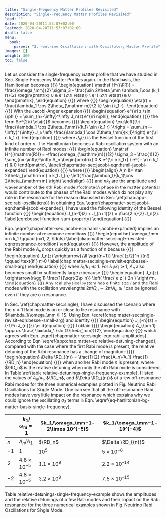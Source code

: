 ```yaml
---
title: "Single-Frequency Matter Profiles Revisited"
description: "Single-Frequency Matter Profiles Revisited"
lead: ""
date: 2020-04-20T11:53:07+02:00
lastmod: 2020-04-20T11:53:07+02:00
draft: false
menu:
  book:
    parent: "2. Neutrino Oscillations with Oscillatory Matter Profile"
images: []
weight: 360
toc: false
---
```



Let us consider the single-frequency matter profile that we have studied in Sec. Single-Frequency Matter Profiles again. In the Rabi basis, the Hamiltonian becomes
{{<m>}}
\begin{equation}
    \mathsf H^{(\RR)} = \frac{\omega_\mm}{2} \sigma_3 - \frac{\sin 2\theta_\mm \lambda_1\cos (k_1 r)}{2} \begin{pmatrix}
        0 & e^{2\ri \eta(r)} \\
        e^{-2\ri \eta(r)} & 0
    \end{pmatrix},
\end{equation}
{{</m>}}
where
{{<m>}}
\begin{equation}
    \eta(r) =  \frac{\lambda_1 \cos 2\theta_{\mathrm m}}{2 k} \sin (k_1 r) .
\end{equation}
{{</m>}}
With the Jacobi-Anger expansion
{{<m>}}
\begin{equation}
e^{\ri z \sin (\phi)} = \sum_{n=-\infty}^\infty  J_n(z) e^{\ri n\phi},
\end{equation}
{{</m>}}
the term $e^{2\ri \eta(r)}$ becomes
{{<m>}}
\begin{equation}
    \exp\left({\ri \frac{\lambda_1 \cos 2\theta_{\mm}}{k_1} \sin (k_1 r) }\right)  =  \sum_{n=-\infty}^{\infty} J_n \left( \frac{\lambda_1 \cos 2\theta_\mm}{k_1}\right) e^{\ri n k_1 r}.
\end{equation}
{{</m>}}
where $J_n(z)$ is the Bessel function of the first kind of order $n$. The Hamiltonian becomes a Rabi oscillation system with an infinite number of Rabi modes:
{{<m>}}
\begin{equation}
    \mathsf H^{(\mathrm{R})} =
    -\frac{\omega_{\mathrm{m}}}{2} \sigma_3
    -  \frac{1}{2} \sum_{n=-\infty}^\infty A_n \begin{pmatrix}
    0 &  e^{\ri n k_1  r} \\
     e^{ - \ri n k_1 r} & 0
    \end{pmatrix},
    \label{chap:matter-sec:jacobi-eqn:hamil-jacobi-expanded}
\end{equation}
{{</m>}}
where
{{<m>}}
\begin{align}
    A_n &= \tan 2\theta_{\mathrm m} n k_1 J_{n} \left( \frac{\lambda_1}{k_1}\cos 2\theta_{\mathrm m} \right)
\end{align}
{{</m>}}
and $n k_1$ are the amplitude and wavenumber of the $n$th Rabi mode.\footnote{A phase in the matter potential would contribute to the phases of the Rabi modes which do not play any role in the resonance for the reason discussed in Sec. \ref{chap:app-sec:rabi-oscillations}}
In obtaining Eqn. \eqref{chap:matter-sec:jacobi-eqn:hamil-jacobi-expanded}, I have used the following identity of the Bessel function
{{<m>}}
\begin{equation}
    J_{n-1}(z) + J_{n+1}(z) = \frac{2 n}{z} J_n(z).
    \label{eqn:bessel-function-sum-property}
\end{equation}
{{</m>}}


Eqn. \eqref{chap:matter-sec:jacobi-eqn:hamil-jacobi-expanded} implies an infinite number of resonance conditions
{{<m>}}
\begin{equation}
    \omega_\mm  = n k_1 \qquad (n=1, 2, \ldots)
    \label{chap:matter-sec:single-revisted-eqn:resonance-condition}
\end{equation}
{{</m>}}
However, the amplitude of the Rabi mode $A_n$ drops quickly as a function of $n$ because
{{<m>}}
\begin{equation}
    J_n(z) \xrightarrow{z\ll \sqrt{n+1}} \frac{ (z/2)^n }{n!} \qquad \text{if } n>0
    \label{chap:matter-sec:single-revisit-eqn:bessel-small-arg}
\end{equation}
{{</m>}}
when $\lambda_1/k_1 \ll 1$. For $\lambda_1/k_1\gtrsim 1$, $A_n$ also becomes small for sufficiently large $n$ because
{{<m>}}
\begin{equation}
    J_n(z) \xrightarrow{n\gg 1} \frac{1}{\sqrt{2\pi n}} \left( \frac{ e z }{ 2n } \right)^n.
\end{equation}
{{</m>}}
Any real physical system has a finite size $l$ and the Rabi modes with the oscillation wavelengths $2\pi/\Omega_n\sim 2\pi/A_n  \gtrsim l$ can be ignored even if they are on resonance.





In Sec. \ref{chap:matter-sec:single}, I have discussed the scenario where the $n=1$ Rabi mode is on or close to the resonance with $\lambda_1/\omega_\mm \ll 1$. Using Eqn. \eqref{chap:matter-sec:single-revisit-eqn:bessel-small-arg} and identity
{{<m>}}
\begin{equation}
    J_{-n}(z) =(-1)^n J_{n}(z)
\end{equation}
{{</m>}}
I obtain
{{<m>}}
\begin{equation}
    A_{\pm 1} \approx \frac{ \lambda_1 \sin (2\theta_\mm)}{2},
\end{equation}
{{</m>}}
which agrees with Eqn. \eqref{chap:matter-sec:single-eqn:rabi-amplitudes}. According to Eqn. \eqref{app:chap:matter-eq:relative-detuning-changed}, compared with the case where the first Rabi mode is present, the relative detuning of the Rabi resonance has a change of magnitude
{{<m>}}
\begin{equation}
\Delta \RD_{(n)} = \frac{1}{2} \frac{A_n}{A_1} \frac{1}{\RD_n}
\end{equation}
{{</m>}}
when another Rabi mode $n$ is present, where $\RD_n$ is the relative detuning when only the $n$th Rabi mode is considered. In Table \ref{table:relative-detunings-single-frequency-example}, I listed the values of $A_n/A_1$, $\RD_n$, and $\Delta \RD_{(n)}$ of a few off-resonance Rabi modes for the three numerical examples plotted in Fig. Neutrino Rabi Oscillations for Single Mode. One can see that all the off-resonance Rabi modes have very little impact on the resonance which explains why we could ignore the oscillating $\sigma_3$ terms in Eqn. \eqref{eq-hamiltonian-bg-matter-basis-single-frequency}.




|  | $k_1/\omega_{\mathrm m}=1$ | $k_1/\omega_\mm=1-2\times 10^{-5}$ | $k_1/\omega_\mm=1-10^{-4}$ |
|-----------------------|-------------------------------------------------|---------------------------------------------------------|------------------------------------------------|
| $n$                   | $A_n/A_1$                                       | $\RD_n$                                                 | $\Delta \RD_{(n)}$                             | $A_n/A_1$            | $\RD_n$            | $\Delta \RD_{(n)}$   | $A_n/A_1$            | $\RD_n$            | $\Delta \RD_{(n)}$   |
| -1                    | $1$                                             | $10^5$                                                  | $5\times 10^{-6}$                              | 1                    | $10^{5}$           | $5\times 10^{-6}$    | $1$                  | $10^{5}$           | $5\times 10^{-6}$    |
| 2                     | $4.8 \times 10^{-5}$                            | $1.1 \times 10^{9}$                                     | $2.2\times 10^{-14}$                           | $4.8 \times 10^{-5}$ | $1.1\times 10^9$   | $2.2\times 10^{-14}$ | $4.8 \times 10^{-5}$ | $1.1\times 10^9$   | $2.2\times 10^{-14}$ |
| $-2$                  | $4.8 \times 10^{-5}$                            | $3.2\times 10^{9}$                                      | $7.5\times 10^{-15}$                           | $4.8 \times 10^{-5}$ | $3.2\times 10^{9}$ | $7.5\times 10^{-15}$ | $4.8 \times 10^{-5}$ | $3.2\times 10^{9}$ | $7.6\times 10^{-15}$ |

Table relative-detunings-single-frequency-example shows the amplitudes and the relative detunings of a few Rabi modes and their impact on the Rabi resonance for the three numerical examples shown in Fig. Neutrino Rabi Oscillations for Single Mode.


